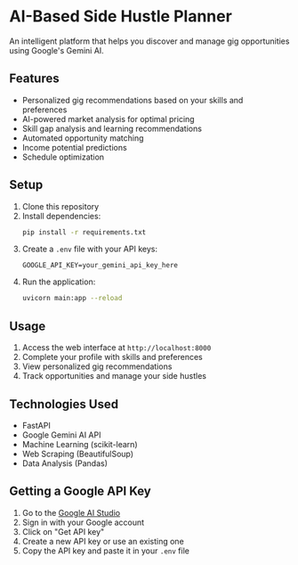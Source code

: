 # AI-Based Side Hustle Planner

An intelligent platform that helps you discover and manage gig opportunities using Google's Gemini AI.

## Features

- Personalized gig recommendations based on your skills and preferences
- AI-powered market analysis for optimal pricing
- Skill gap analysis and learning recommendations
- Automated opportunity matching
- Income potential predictions
- Schedule optimization

## Setup

1. Clone this repository
2. Install dependencies:
   ```bash
   pip install -r requirements.txt
   ```
3. Create a `.env` file with your API keys:
   ```
   GOOGLE_API_KEY=your_gemini_api_key_here
   ```
4. Run the application:
   ```bash
   uvicorn main:app --reload
   ```

## Usage

1. Access the web interface at `http://localhost:8000`
2. Complete your profile with skills and preferences
3. View personalized gig recommendations
4. Track opportunities and manage your side hustles

## Technologies Used

- FastAPI
- Google Gemini AI API
- Machine Learning (scikit-learn)
- Web Scraping (BeautifulSoup)
- Data Analysis (Pandas)

## Getting a Google API Key

1. Go to the [Google AI Studio](https://makersuite.google.com/app/apikey)
2. Sign in with your Google account
3. Click on "Get API key"
4. Create a new API key or use an existing one
5. Copy the API key and paste it in your `.env` file 